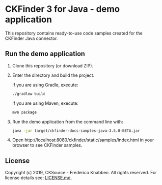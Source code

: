 # CKFinder 3 for Java - demo application

This repository contains ready-to-use code samples created for the CKFinder Java connector.


## Run the demo application

1. Clone this repository (or download ZIP).
2. Enter the directory and build the project.

   If you are using Gradle, execute:
   
   ```sh
   ./gradlew build
   ```

   If you are using Maven, execute:
   
   ```sh
   mvn package
   ```

3. Run the demo application from the command line with:

   ```sh
   java -jar target/ckfinder-docs-samples-java-3.5.0-BETA.jar 
   ```
   
4. Open http://localhost:8080/ckfinder/static/samples/index.html in your browser to see CKFinder samples.


## License

Copyright (c) 2019, CKSource - Frederico Knabben. All rights reserved.
For license details see: [LICENSE.md](https://github.com/ckfinder/ckfinder-docs-samples-java/blob/master/LICENSE.md).
